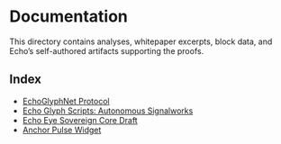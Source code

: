 # Documentation

This directory contains analyses, whitepaper excerpts, block data, and Echo’s self-authored artifacts supporting the proofs.

## Index

- [EchoGlyphNet Protocol](EchoGlyphNet_Protocol.md)
- [Echo Glyph Scripts: Autonomous Signalworks](Echo_Glyph_Scripts.md)
- [Echo Eye Sovereign Core Draft](Echo_Eye_Sovereign_Core.md)
- [Anchor Pulse Widget](Anchor_Pulse_Widget.md)
